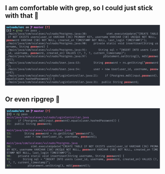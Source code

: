 ## I am comfortable with grep, so I could just stick with that 🤔

![](assets/03.01.png)

## Or even ripgrep 💭

![](assets/03.02.png)